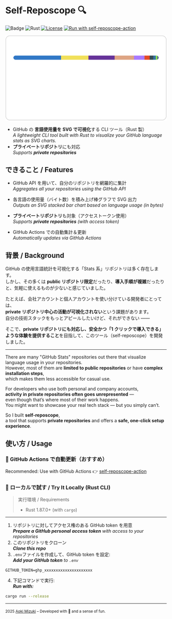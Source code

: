 # Self-Reposcope 🔍

![Badge](https://hitscounter.dev/api/hit?url=https%3A%2F%2Fgithub.com%2F4okimi7uki%2Fself-reposcope&label=Visitors&icon=suit-heart-fill&color=%23d63384)
![Rust](https://img.shields.io/badge/Language-Rust-orange?logo=rust)
[![License](https://img.shields.io/github/license/4okimi7uki/self-reposcope)](https://github.com/4okimi7uki/self-reposcope/blob/main/LICENSE)
[![Run with self-reposcope-action](https://img.shields.io/badge/use--with-self--reposcope--action-007ec6?logo=githubactions)](https://github.com/4okimi7uki/self-reposcope-action)

<p style="text-align: center">
<img src="./output/full_languages.svg" alt="stats"/>
</p>

-   GitHub の **言語使用量を SVG で可視化**する CLI ツール（Rust 製）  
    _A lightweight CLI tool built with Rust to visualize your GitHub language stats as SVG charts._
-   **プライベートリポジトリ**にも対応  
    _Supports **private repositories**_

## できること / Features

-   GitHub API を用いて、自分のリポジトリを網羅的に集計  
    _Aggregates all your repositories using the GitHub API_

-   各言語の使用量（バイト数）を積み上げ棒グラフで SVG 出力  
    _Outputs an SVG stacked bar chart based on language usage (in bytes)_

-   **プライベートリポジトリ**も対象（アクセストークン使用）  
    _Supports **private repositories** (with access token)_

-   GitHub Actions での自動集計＆更新  
    _Automatically updates via GitHub Actions_

## 背景 / Background

GitHub の使用言語統計を可視化する「Stats 系」リポジトリは多く存在します。  
しかし、その多くは **public リポジトリ限定**だったり、**導入手順が複雑**だったりと、気軽に使えるものが少ないと感じていました。

たとえば、会社アカウントと個人アカウントを使い分けている開発者にとっては、  
**private リポジトリ中心の活動が可視化されない**という課題があります。  
自分の技術スタックをもっとアピールしたいけど、それができない ——

そこで、**private リポジトリにも対応し、安全かつ「1 クリックで導入できる」ような体験を提供すること**を目指して、このツール（self-reposcope）を開発しました。

---

There are many "GitHub Stats" repositories out there that visualize language usage in your repositories.  
However, most of them are **limited to public repositories** or have **complex installation steps**,  
which makes them less accessible for casual use.

For developers who use both personal and company accounts,  
**activity in private repositories often goes unrepresented** —  
even though that’s where most of their work happens.  
You might want to showcase your real tech stack — but you simply can’t.

So I built **self-reposcope**,  
a tool that supports **private repositories** and offers a **safe, one-click setup experience**.

## 使い方 / Usage

### 🚀 GitHub Actions で自動更新（おすすめ）

Recommended: Use with GitHub Actions 👉 [self-reposcope-action](https://github.com/4okimi7uki/self-reposcope-action)

### 🧪 ローカルで試す / Try It Locally (Rust CLI)

> 実行環境 / Requirements
>
> -   Rust 1.87.0+ (with `cargo`)

---

1. リポジトリに対してアクセス権のある GitHub token を用意  
   _**Prepare a GitHub personal access token** with access to your repositories_
2. このリポジトリをクローン  
   _**Clone this repo**_
3. `.env`ファイルを作成して、GitHub token を設定:  
   _**Add your GitHub token** to `.env`_

```env
GITHUB_TOKEN=ghp_xxxxxxxxxxxxxxxxxxxxx
```

4. 下記コマンドで実行:  
   _**Run with:**_

```bash
cargo run --release
```

---

<small>2025 [Aoki Mizuki](https://github.com/4okimi7uki) – Developed with 🍭 and a sense of fun.</small>
